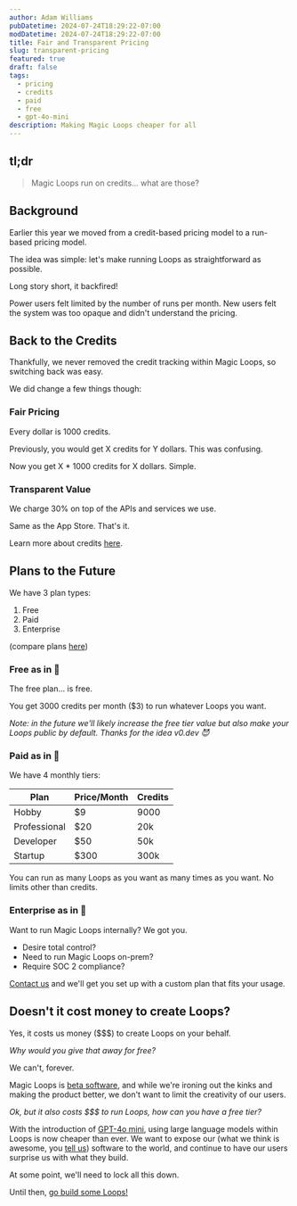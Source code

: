 ```yaml
---
author: Adam Williams
pubDatetime: 2024-07-24T18:29:22-07:00
modDatetime: 2024-07-24T18:29:22-07:00
title: Fair and Transparent Pricing
slug: transparent-pricing
featured: true
draft: false
tags:
  - pricing
  - credits
  - paid
  - free
  - gpt-4o-mini
description: Making Magic Loops cheaper for all
---
```


## **tl;dr**

> Magic Loops run on credits... what are those?

## Background

Earlier this year we moved from a credit-based pricing model to a run-based pricing model.

The idea was simple: let's make running Loops as straightforward as possible.

Long story short, it backfired!

Power users felt limited by the number of runs per month. New users felt the system was too opaque and didn't understand the pricing.

## Back to the Credits

Thankfully, we never removed the credit tracking within Magic Loops, so switching back was easy.

We did change a few things though:

### Fair Pricing

Every dollar is 1000 credits.

Previously, you would get X credits for Y dollars. This was confusing.

Now you get X \* 1000 credits for X dollars. Simple.

### Transparent Value

We charge 30% on top of the APIs and services we use.

Same as the App Store. That's it.

Learn more about credits [here](https://magicloops.dev/pricing#credits).

## Plans to the Future

We have 3 plan types:

1. Free
2. Paid
3. Enterprise

(compare plans [here](https://magicloops.dev/pricing#compare))

### Free as in 🍻

The free plan... is free.

You get 3000 credits per month ($3) to run whatever Loops you want.

_Note: in the future we'll likely increase the free tier value but also make your Loops public by default. Thanks for the idea v0.dev 😈_

### Paid as in 💸

We have 4 monthly tiers:

| Plan         | Price/Month | Credits |
| ------------ | ----------- | ------- |
| Hobby        | $9          | 9000    |
| Professional | $20         | 20k     |
| Developer    | $50         | 50k     |
| Startup      | $300        | 300k    |

You can run as many Loops as you want as many times as you want. No limits other than credits.

### Enterprise as in 🔐

Want to run Magic Loops internally? We got you.

- Desire total control?
- Need to run Magic Loops on-prem?
- Require SOC 2 compliance?

[Contact us](mailto:sales@magicloops.dev) and we'll get you set up with a custom plan that fits your usage.

## Doesn't it cost money to create Loops?

Yes, it costs us money ($$$) to create Loops on your behalf.

_Why would you give that away for free?_

We can't, forever.

Magic Loops is [beta software](https://en.wikipedia.org/wiki/Software_release_life_cycle#Beta), and while we're ironing out the kinks and making the product better, we don't want to limit the creativity of our users.

_Ok, but it also costs $$$ to run Loops, how can you have a free tier?_

With the introduction of [GPT-4o mini](https://openai.com/index/gpt-4o-mini-advancing-cost-efficient-intelligence/), using large language models within Loops is now cheaper than ever. We want to expose our (what we think is awesome, you [tell us](mailto:humans@magicloops.dev)) software to the world, and continue to have our users surprise us with what they build.

At some point, we'll need to lock all this down.

Until then, [go build some Loops!](https://magicloops.dev)
